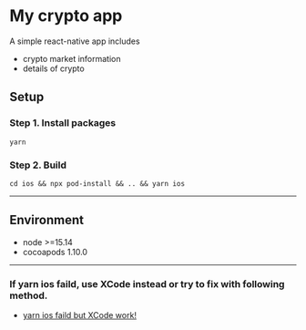 # My crypto app

A simple react-native app includes

- crypto market information
- details of crypto

## Setup

### Step 1. Install packages

```
yarn
```

### Step 2. Build

```
cd ios && npx pod-install && .. && yarn ios
```

---

## Environment

- node >=15.14
- cocoapods 1.10.0

---
### If yarn ios faild, use XCode instead or try to fix with following method.
* [yarn ios faild but XCode work!](
https://github.com/facebook/react-native/issues/31249#issuecomment-811715288)
